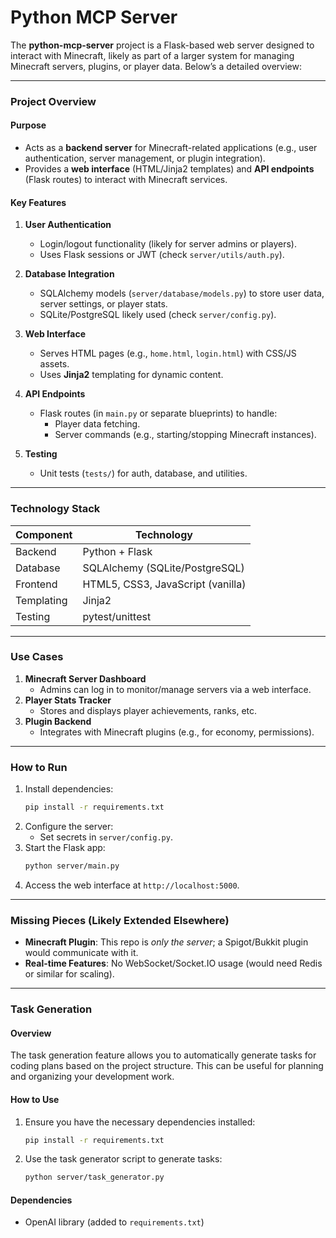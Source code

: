# Python MCP Server

The **python-mcp-server** project is a Flask-based web server designed to interact with Minecraft, likely as part of a larger system for managing Minecraft servers, plugins, or player data. Below’s a detailed overview:

---

### **Project Overview**
#### **Purpose**
- Acts as a **backend server** for Minecraft-related applications (e.g., user authentication, server management, or plugin integration).
- Provides a **web interface** (HTML/Jinja2 templates) and **API endpoints** (Flask routes) to interact with Minecraft services.

#### **Key Features**
1. **User Authentication**  
   - Login/logout functionality (likely for server admins or players).  
   - Uses Flask sessions or JWT (check `server/utils/auth.py`).  

2. **Database Integration**  
   - SQLAlchemy models (`server/database/models.py`) to store user data, server settings, or player stats.  
   - SQLite/PostgreSQL likely used (check `server/config.py`).  

3. **Web Interface**  
   - Serves HTML pages (e.g., `home.html`, `login.html`) with CSS/JS assets.  
   - Uses **Jinja2** templating for dynamic content.  

4. **API Endpoints**  
   - Flask routes (in `main.py` or separate blueprints) to handle:  
     - Player data fetching.  
     - Server commands (e.g., starting/stopping Minecraft instances).  

5. **Testing**  
   - Unit tests (`tests/`) for auth, database, and utilities.  

---

### **Technology Stack**
| Component       | Technology                |
|-----------------|---------------------------|
| Backend         | Python + Flask            |
| Database        | SQLAlchemy (SQLite/PostgreSQL) |
| Frontend        | HTML5, CSS3, JavaScript (vanilla) |
| Templating      | Jinja2                    |
| Testing         | pytest/unittest           |

---

### **Use Cases**
1. **Minecraft Server Dashboard**  
   - Admins can log in to monitor/manage servers via a web interface.  
2. **Player Stats Tracker**  
   - Stores and displays player achievements, ranks, etc.  
3. **Plugin Backend**  
   - Integrates with Minecraft plugins (e.g., for economy, permissions).  

---

### **How to Run**
1. Install dependencies:  
   ```bash
   pip install -r requirements.txt
   ```
2. Configure the server:  
   - Set secrets in `server/config.py`.  
3. Start the Flask app:  
   ```bash
   python server/main.py
   ```
4. Access the web interface at `http://localhost:5000`.

---

### **Missing Pieces (Likely Extended Elsewhere)**
- **Minecraft Plugin**: This repo is *only the server*; a Spigot/Bukkit plugin would communicate with it.  
- **Real-time Features**: No WebSocket/Socket.IO usage (would need Redis or similar for scaling).  

---

### **Task Generation**
#### **Overview**
The task generation feature allows you to automatically generate tasks for coding plans based on the project structure. This can be useful for planning and organizing your development work.

#### **How to Use**
1. Ensure you have the necessary dependencies installed:
   ```bash
   pip install -r requirements.txt
   ```
2. Use the task generator script to generate tasks:
   ```bash
   python server/task_generator.py
   ```

#### **Dependencies**
- OpenAI library (added to `requirements.txt`)
